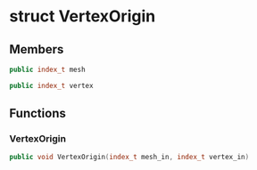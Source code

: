 # struct VertexOrigin


## Members

```cpp
public index_t mesh

```

```cpp
public index_t vertex

```



## Functions

### VertexOrigin

```cpp
public void VertexOrigin(index_t mesh_in, index_t vertex_in)
```




